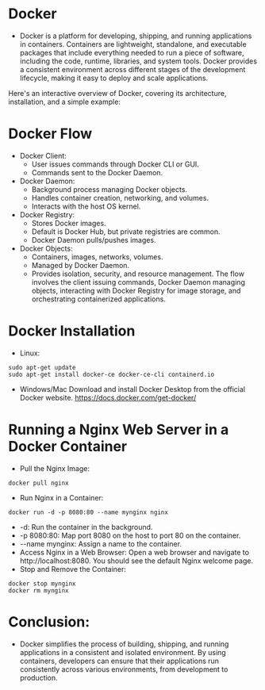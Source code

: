 # Docker
- Docker is a platform for developing, shipping, and running applications in containers. Containers are  lightweight, standalone, and executable packages that include everything needed to run a piece of software, including the code, runtime, libraries, and system tools. Docker provides a consistent environment across different stages of the development lifecycle, making it easy to deploy and scale applications.

Here's an interactive overview of Docker, covering its architecture, installation, and a simple example:

# Docker Flow
- Docker Client:
  - User issues commands through Docker CLI or GUI.
  - Commands sent to the Docker Daemon.
- Docker Daemon:
  - Background process managing Docker objects.
  - Handles container creation, networking, and volumes.
  - Interacts with the host OS kernel.
- Docker Registry:
  - Stores Docker images.
  - Default is Docker Hub, but private registries are common.
  - Docker Daemon pulls/pushes images.
- Docker Objects:
  - Containers, images, networks, volumes.
  - Managed by Docker Daemon.
  - Provides isolation, security, and resource management.
The flow involves the client issuing commands, Docker Daemon managing objects, interacting with Docker Registry for image storage, and orchestrating containerized applications.

# Docker Installation
- Linux:
```t
sudo apt-get update
sudo apt-get install docker-ce docker-ce-cli containerd.io
```
- Windows/Mac
Download and install Docker Desktop from the official Docker website.
https://docs.docker.com/get-docker/

# Running a Nginx Web Server in a Docker Container
- Pull the Nginx Image:
```t
docker pull nginx
```
- Run Nginx in a Container:
```t
docker run -d -p 8080:80 --name mynginx nginx
```
  - -d: Run the container in the background.
  - -p 8080:80: Map port 8080 on the host to port 80 on the container.
  - --name mynginx: Assign a name to the container.
- Access Nginx in a Web Browser:
Open a web browser and navigate to http://localhost:8080. You should see the default Nginx welcome page.
- Stop and Remove the Container:
```t
docker stop mynginx
docker rm mynginx
```

# Conclusion: 
- Docker simplifies the process of building, shipping, and running applications in a consistent and isolated environment. By using containers, developers can ensure that their applications run consistently across various environments, from development to production.
